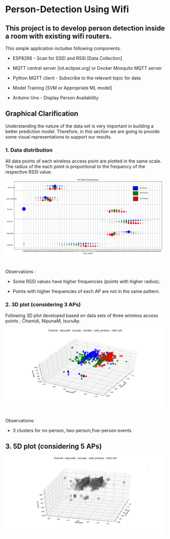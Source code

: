# Person-Detection Using Wifi

## This project is to develop person detection inside a room with existing wifi routers.

This simple application includes following components.

* ESP8266 - Scan for SSID and RSSI [Data Collection]

* MQTT central server [iot.eclipse.org] or Docker Mosquito MQTT server

* Python MQTT client - Subscribe to the relevant topic for data 

* Model Training [SVM or Appropriate ML model]

* Arduino Uno - Display Person Availability

## Graphical Clarification

Understanding the nature of the data set is very important in building a better prediction model. Therefore, in this section we are going to provide some visual representations to support our results.

### 1. Data distribution

All data points of each wireless access point are plotted in the same scale. The radius of the each point is proportional to the frequency of the respective RSSI value.

<div align="center">
   <img src="Documentation/Graphs/data_scatter_plot.png">
</div>
<br/>

Observations :
* Some RSSI values have higher frequencies (points with higher radius).

* Points with higher frequencies of each AP are not in the same pattern. 

### 2. 3D plot (considering 3 APs)

Following 3D plot developed based on data sets of  three wireless access points ; Chamidi, NipunaM, IsuruAp. 

<div align="center">
   <img src="Documentation/Graphs/3d-view.png">
</div>
<br/>

Observations:

* 3 clusters for no-person, two-person,five-person events 

## 3. 5D plot (considering 5 APs)

<div align="center">
   <img src="Documentation/Graphs/6d-view.png">
</div>
<br/>

